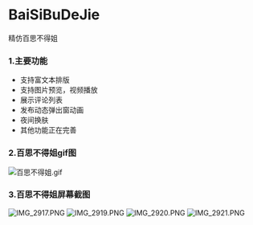 # BaiSiBuDeJie
精仿百思不得姐

### 1.主要功能

* 支持富文本排版
* 支持图片预览，视频播放
* 展示评论列表
* 发布动态弹出窗动画
* 夜间换肤
* 其他功能正在完善

### 2.百思不得姐gif图

![百思不得姐.gif](https://upload-images.jianshu.io/upload_images/979175-cd3347a0757dffbf.gif?imageMogr2/auto-orient/strip)


### 3.百思不得姐屏幕截图

![IMG_2917.PNG](https://upload-images.jianshu.io/upload_images/979175-a48a1a5d653a86d4.PNG?imageMogr2/auto-orient/strip%7CimageView2/2/w/1240)
![IMG_2919.PNG](https://upload-images.jianshu.io/upload_images/979175-5b5fa7d10906790d.PNG?imageMogr2/auto-orient/strip%7CimageView2/2/w/1240)
![IMG_2920.PNG](https://upload-images.jianshu.io/upload_images/979175-1ff34b4177fe57fd.PNG?imageMogr2/auto-orient/strip%7CimageView2/2/w/1240)
![IMG_2921.PNG](https://upload-images.jianshu.io/upload_images/979175-8785c47a36140d07.PNG?imageMogr2/auto-orient/strip%7CimageView2/2/w/1240)
